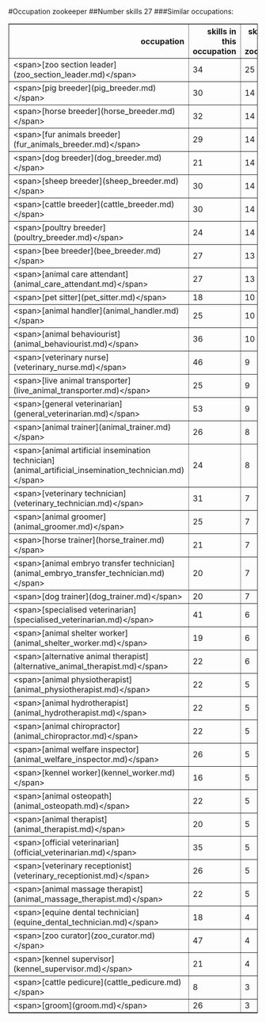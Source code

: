 #Occupation zookeeper
##Number skills 27
###Similar occupations:
<table border="1" class="dataframe">
  <thead>
    <tr style="text-align: right;">
      <th>occupation</th>
      <th>skills in this occupation</th>
      <th>skills that match zookeeper</th>
      <th>percentage match with zookeeper</th>
      <th>skills not in zookeeper</th>
    </tr>
  </thead>
  <tbody>
    <tr>
      <td>&lt;span&gt;[zoo section leader](zoo_section_leader.md)&lt;/span&gt;</td>
      <td>34</td>
      <td>25</td>
      <td>0.925926</td>
      <td>9</td>
    </tr>
    <tr>
      <td>&lt;span&gt;[pig breeder](pig_breeder.md)&lt;/span&gt;</td>
      <td>30</td>
      <td>14</td>
      <td>0.518519</td>
      <td>16</td>
    </tr>
    <tr>
      <td>&lt;span&gt;[horse breeder](horse_breeder.md)&lt;/span&gt;</td>
      <td>32</td>
      <td>14</td>
      <td>0.518519</td>
      <td>18</td>
    </tr>
    <tr>
      <td>&lt;span&gt;[fur animals breeder](fur_animals_breeder.md)&lt;/span&gt;</td>
      <td>29</td>
      <td>14</td>
      <td>0.518519</td>
      <td>15</td>
    </tr>
    <tr>
      <td>&lt;span&gt;[dog breeder](dog_breeder.md)&lt;/span&gt;</td>
      <td>21</td>
      <td>14</td>
      <td>0.518519</td>
      <td>7</td>
    </tr>
    <tr>
      <td>&lt;span&gt;[sheep breeder](sheep_breeder.md)&lt;/span&gt;</td>
      <td>30</td>
      <td>14</td>
      <td>0.518519</td>
      <td>16</td>
    </tr>
    <tr>
      <td>&lt;span&gt;[cattle breeder](cattle_breeder.md)&lt;/span&gt;</td>
      <td>30</td>
      <td>14</td>
      <td>0.518519</td>
      <td>16</td>
    </tr>
    <tr>
      <td>&lt;span&gt;[poultry breeder](poultry_breeder.md)&lt;/span&gt;</td>
      <td>24</td>
      <td>14</td>
      <td>0.518519</td>
      <td>10</td>
    </tr>
    <tr>
      <td>&lt;span&gt;[bee breeder](bee_breeder.md)&lt;/span&gt;</td>
      <td>27</td>
      <td>13</td>
      <td>0.481481</td>
      <td>14</td>
    </tr>
    <tr>
      <td>&lt;span&gt;[animal care attendant](animal_care_attendant.md)&lt;/span&gt;</td>
      <td>27</td>
      <td>13</td>
      <td>0.481481</td>
      <td>14</td>
    </tr>
    <tr>
      <td>&lt;span&gt;[pet sitter](pet_sitter.md)&lt;/span&gt;</td>
      <td>18</td>
      <td>10</td>
      <td>0.370370</td>
      <td>8</td>
    </tr>
    <tr>
      <td>&lt;span&gt;[animal handler](animal_handler.md)&lt;/span&gt;</td>
      <td>25</td>
      <td>10</td>
      <td>0.370370</td>
      <td>15</td>
    </tr>
    <tr>
      <td>&lt;span&gt;[animal behaviourist](animal_behaviourist.md)&lt;/span&gt;</td>
      <td>36</td>
      <td>10</td>
      <td>0.370370</td>
      <td>26</td>
    </tr>
    <tr>
      <td>&lt;span&gt;[veterinary nurse](veterinary_nurse.md)&lt;/span&gt;</td>
      <td>46</td>
      <td>9</td>
      <td>0.333333</td>
      <td>37</td>
    </tr>
    <tr>
      <td>&lt;span&gt;[live animal transporter](live_animal_transporter.md)&lt;/span&gt;</td>
      <td>25</td>
      <td>9</td>
      <td>0.333333</td>
      <td>16</td>
    </tr>
    <tr>
      <td>&lt;span&gt;[general veterinarian](general_veterinarian.md)&lt;/span&gt;</td>
      <td>53</td>
      <td>9</td>
      <td>0.333333</td>
      <td>44</td>
    </tr>
    <tr>
      <td>&lt;span&gt;[animal trainer](animal_trainer.md)&lt;/span&gt;</td>
      <td>26</td>
      <td>8</td>
      <td>0.296296</td>
      <td>18</td>
    </tr>
    <tr>
      <td>&lt;span&gt;[animal artificial insemination technician](animal_artificial_insemination_technician.md)&lt;/span&gt;</td>
      <td>24</td>
      <td>8</td>
      <td>0.296296</td>
      <td>16</td>
    </tr>
    <tr>
      <td>&lt;span&gt;[veterinary technician](veterinary_technician.md)&lt;/span&gt;</td>
      <td>31</td>
      <td>7</td>
      <td>0.259259</td>
      <td>24</td>
    </tr>
    <tr>
      <td>&lt;span&gt;[animal groomer](animal_groomer.md)&lt;/span&gt;</td>
      <td>25</td>
      <td>7</td>
      <td>0.259259</td>
      <td>18</td>
    </tr>
    <tr>
      <td>&lt;span&gt;[horse trainer](horse_trainer.md)&lt;/span&gt;</td>
      <td>21</td>
      <td>7</td>
      <td>0.259259</td>
      <td>14</td>
    </tr>
    <tr>
      <td>&lt;span&gt;[animal embryo transfer technician](animal_embryo_transfer_technician.md)&lt;/span&gt;</td>
      <td>20</td>
      <td>7</td>
      <td>0.259259</td>
      <td>13</td>
    </tr>
    <tr>
      <td>&lt;span&gt;[dog trainer](dog_trainer.md)&lt;/span&gt;</td>
      <td>20</td>
      <td>7</td>
      <td>0.259259</td>
      <td>13</td>
    </tr>
    <tr>
      <td>&lt;span&gt;[specialised veterinarian](specialised_veterinarian.md)&lt;/span&gt;</td>
      <td>41</td>
      <td>6</td>
      <td>0.222222</td>
      <td>35</td>
    </tr>
    <tr>
      <td>&lt;span&gt;[animal shelter worker](animal_shelter_worker.md)&lt;/span&gt;</td>
      <td>19</td>
      <td>6</td>
      <td>0.222222</td>
      <td>13</td>
    </tr>
    <tr>
      <td>&lt;span&gt;[alternative animal therapist](alternative_animal_therapist.md)&lt;/span&gt;</td>
      <td>22</td>
      <td>6</td>
      <td>0.222222</td>
      <td>16</td>
    </tr>
    <tr>
      <td>&lt;span&gt;[animal physiotherapist](animal_physiotherapist.md)&lt;/span&gt;</td>
      <td>22</td>
      <td>5</td>
      <td>0.185185</td>
      <td>17</td>
    </tr>
    <tr>
      <td>&lt;span&gt;[animal hydrotherapist](animal_hydrotherapist.md)&lt;/span&gt;</td>
      <td>22</td>
      <td>5</td>
      <td>0.185185</td>
      <td>17</td>
    </tr>
    <tr>
      <td>&lt;span&gt;[animal chiropractor](animal_chiropractor.md)&lt;/span&gt;</td>
      <td>22</td>
      <td>5</td>
      <td>0.185185</td>
      <td>17</td>
    </tr>
    <tr>
      <td>&lt;span&gt;[animal welfare inspector](animal_welfare_inspector.md)&lt;/span&gt;</td>
      <td>26</td>
      <td>5</td>
      <td>0.185185</td>
      <td>21</td>
    </tr>
    <tr>
      <td>&lt;span&gt;[kennel worker](kennel_worker.md)&lt;/span&gt;</td>
      <td>16</td>
      <td>5</td>
      <td>0.185185</td>
      <td>11</td>
    </tr>
    <tr>
      <td>&lt;span&gt;[animal osteopath](animal_osteopath.md)&lt;/span&gt;</td>
      <td>22</td>
      <td>5</td>
      <td>0.185185</td>
      <td>17</td>
    </tr>
    <tr>
      <td>&lt;span&gt;[animal therapist](animal_therapist.md)&lt;/span&gt;</td>
      <td>20</td>
      <td>5</td>
      <td>0.185185</td>
      <td>15</td>
    </tr>
    <tr>
      <td>&lt;span&gt;[official veterinarian](official_veterinarian.md)&lt;/span&gt;</td>
      <td>35</td>
      <td>5</td>
      <td>0.185185</td>
      <td>30</td>
    </tr>
    <tr>
      <td>&lt;span&gt;[veterinary receptionist](veterinary_receptionist.md)&lt;/span&gt;</td>
      <td>26</td>
      <td>5</td>
      <td>0.185185</td>
      <td>21</td>
    </tr>
    <tr>
      <td>&lt;span&gt;[animal massage therapist](animal_massage_therapist.md)&lt;/span&gt;</td>
      <td>22</td>
      <td>5</td>
      <td>0.185185</td>
      <td>17</td>
    </tr>
    <tr>
      <td>&lt;span&gt;[equine dental technician](equine_dental_technician.md)&lt;/span&gt;</td>
      <td>18</td>
      <td>4</td>
      <td>0.148148</td>
      <td>14</td>
    </tr>
    <tr>
      <td>&lt;span&gt;[zoo curator](zoo_curator.md)&lt;/span&gt;</td>
      <td>47</td>
      <td>4</td>
      <td>0.148148</td>
      <td>43</td>
    </tr>
    <tr>
      <td>&lt;span&gt;[kennel supervisor](kennel_supervisor.md)&lt;/span&gt;</td>
      <td>21</td>
      <td>4</td>
      <td>0.148148</td>
      <td>17</td>
    </tr>
    <tr>
      <td>&lt;span&gt;[cattle pedicure](cattle_pedicure.md)&lt;/span&gt;</td>
      <td>8</td>
      <td>3</td>
      <td>0.111111</td>
      <td>5</td>
    </tr>
    <tr>
      <td>&lt;span&gt;[groom](groom.md)&lt;/span&gt;</td>
      <td>26</td>
      <td>3</td>
      <td>0.111111</td>
      <td>23</td>
    </tr>
  </tbody>
</table>
